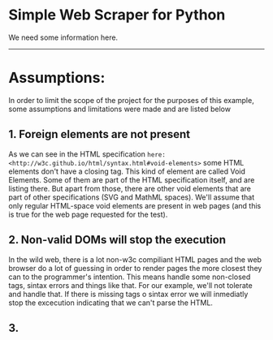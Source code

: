 Simple Web Scraper for Python
=============================

We need some information here.

----

# Assumptions:

In order to limit the scope of the project for the purposes of this example,
some assumptions and limitations were made and are listed below

## 1. Foreign elements are not present
As we can see in the HTML specification `here: <http://w3c.github.io/html/syntax.html#void-elements>`
some HTML elements don't have a closing tag. This kind of element are called Void Elements.
Some of them are part of the HTML specification itself, and are listing there.
But apart from those, there are other void elements that are part of other specifications
(SVG and MathML spaces). We'll assume that only regular HTML-space void elements are
present in web pages (and this is true for the web page requested for the test).

## 2. Non-valid DOMs will stop the execution
In the wild web, there is a lot non-w3c compiliant HTML pages and the web browser do
a lot of guessing in order to render pages the more closest they can to the programmer's
intention. This means handle some non-closed tags, sintax errors and things like that.
For our example, we'll not tolerate and handle that. If there is missing tags o sintax
error we will inmediatly stop the excecution indicating that we can't parse the HTML.

## 3. 
